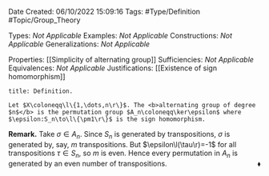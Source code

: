 <div class="topSpace"></div>

Date Created: 06/10/2022 15:09:16
Tags: #Type/Definition #Topic/Group_Theory

Types: <i>Not Applicable</i>
Examples: <i>Not Applicable</i>
Constructions: <i>Not Applicable</i>
Generalizations: <i>Not Applicable</i>

Properties: [[Simplicity of alternating group]]
Sufficiencies: <i>Not Applicable</i>
Equivalences: <i>Not Applicable</i>
Justifications: [[Existence of sign homomorphism]]

``` ad-Definition
title: Definition.

Let $X\coloneqq\l\{1,\dots,n\r\}$. The <b>alternating group of degree $n$</b> is the permutation group $A_n\coloneqq\ker\epsilon$ where $\epsilon:S_n\to\l\{\pm1\r\}$ is the sign homomorphism.

```

<b>Remark.</b> Take $\sigma\in A_n$. Since $S_n$ is generated by transpositions, $\sigma$ is generated by, say, $m$ transpositions. But $\epsilon\l(\tau\r)=-1$ for all transpositions $\tau\in S_n$, so $m$ is even. Hence every permutation in $A_n$ is generated by an even number of transpositions.<span style="float:right;">$\blacklozenge$</span>
